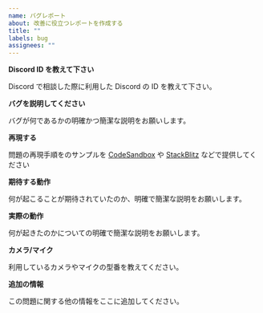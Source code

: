```yaml
---
name: バグレポート
about: 改善に役立つレポートを作成する
title: ""
labels: bug
assignees: ""
---
```


**Discord ID を教えて下さい**

Discord で相談した際に利用した Discord の ID を教えて下さい。

**バグを説明してください**

バグが何であるかの明確かつ簡潔な説明をお願いします。

**再現する**

問題の再現手順をのサンプルを [CodeSandbox](https://codesandbox.io/) や [StackBlitz](https://stackblitz.com/) などで提供してください

**期待する動作**

何が起こることが期待されていたのか、明確で簡潔な説明をお願いします。

**実際の動作**

何が起きたのかについての明確で簡潔な説明をお願いします。

**カメラ/マイク**

利用しているカメラやマイクの型番を教えてください。

**追加の情報**

この問題に関する他の情報をここに追加してください。
